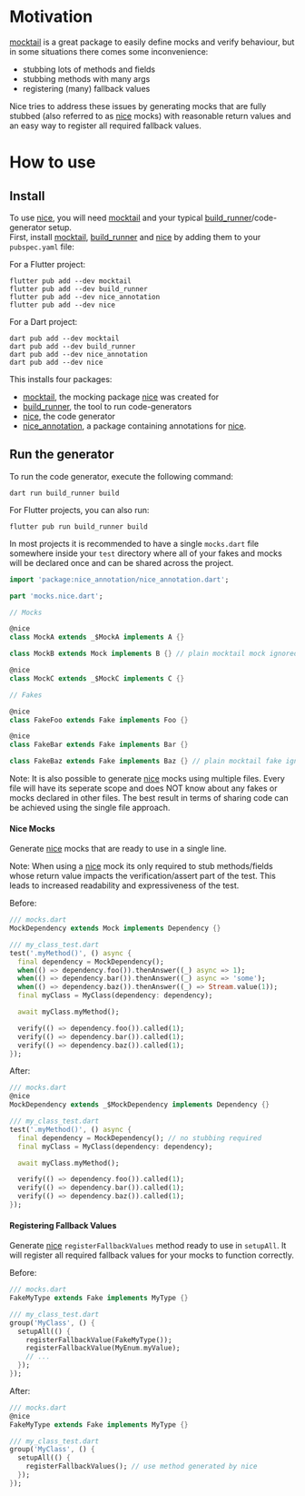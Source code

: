 # Motivation

[mocktail] is a great package to easily define mocks and verify behaviour, but in some situations there comes some inconvenience:

- stubbing lots of methods and fields
- stubbing methods with many args
- registering (many) fallback values

Nice tries to address these issues by generating mocks that are fully stubbed (also referred to as [nice] mocks) with reasonable return values and an easy way to register all required fallback values.

# How to use

## Install

To use [nice], you will need [mocktail] and your typical [build_runner]/code-generator setup.\
First, install [mocktail], [build_runner] and [nice] by adding them to your `pubspec.yaml` file:

For a Flutter project:

```console
flutter pub add --dev mocktail
flutter pub add --dev build_runner
flutter pub add --dev nice_annotation
flutter pub add --dev nice
```

For a Dart project:

```console
dart pub add --dev mocktail
dart pub add --dev build_runner
dart pub add --dev nice_annotation
dart pub add --dev nice
```

This installs four packages:

- [mocktail], the mocking package [nice] was created for
- [build_runner], the tool to run code-generators
- [nice], the code generator
- [nice_annotation], a package containing annotations for [nice].

## Run the generator

To run the code generator, execute the following command:

```
dart run build_runner build
```

For Flutter projects, you can also run:

```
flutter pub run build_runner build
```

In most projects it is recommended to have a single `mocks.dart` file somewhere inside your `test` directory where all of your fakes and mocks will be declared once and can be shared across the project.

```dart
import 'package:nice_annotation/nice_annotation.dart';

part 'mocks.nice.dart';

// Mocks

@nice
class MockA extends _$MockA implements A {}

class MockB extends Mock implements B {} // plain mocktail mock ignored by nice

@nice
class MockC extends _$MockC implements C {}

// Fakes

@nice
class FakeFoo extends Fake implements Foo {}

@nice
class FakeBar extends Fake implements Bar {}

class FakeBaz extends Fake implements Baz {} // plain mocktail fake ignored by nice
```

Note: It is also possible to generate [nice] mocks using multiple files. Every file will have its seperate scope and does NOT know about any fakes or mocks declared in other files. The best result in terms of sharing code can be achieved using the single file approach.

#### Nice Mocks

Generate [nice] mocks that are ready to use in a single line.

Note: When using a [nice] mock its only required to stub methods/fields whose return value impacts the verification/assert part of the test. This leads to increased readability and expressiveness of the test.

Before:

```dart
/// mocks.dart
MockDependency extends Mock implements Dependency {}

/// my_class_test.dart
test('.myMethod()', () async {
  final dependency = MockDependency();
  when(() => dependency.foo()).thenAnswer((_) async => 1);
  when(() => dependency.bar()).thenAnswer((_) async => 'some');
  when(() => dependency.baz()).thenAnswer((_) => Stream.value(1));
  final myClass = MyClass(dependency: dependency);

  await myClass.myMethod();

  verify(() => dependency.foo()).called(1);
  verify(() => dependency.bar()).called(1);
  verify(() => dependency.baz()).called(1);
});
```

After:

```dart
/// mocks.dart
@nice
MockDependency extends _$MockDependency implements Dependency {}

/// my_class_test.dart
test('.myMethod()', () async {
  final dependency = MockDependency(); // no stubbing required
  final myClass = MyClass(dependency: dependency);

  await myClass.myMethod();

  verify(() => dependency.foo()).called(1);
  verify(() => dependency.bar()).called(1);
  verify(() => dependency.baz()).called(1);
});
```

#### Registering Fallback Values

Generate [nice] `registerFallbackValues` method ready to use in `setupAll`.
It will register all required fallback values for your mocks to function correctly.

Before:

```dart
/// mocks.dart
FakeMyType extends Fake implements MyType {}

/// my_class_test.dart
group('MyClass', () {
  setupAll(() {
    registerFallbackValue(FakeMyType());
    registerFallbackValue(MyEnum.myValue);
    // ...
  });
});
```

After:

```dart
/// mocks.dart
@nice
FakeMyType extends Fake implements MyType {}

/// my_class_test.dart
group('MyClass', () {
  setupAll(() {
    registerFallbackValues(); // use method generated by nice
  });
});
```

[mocktail]: https://pub.dartlang.org/packages/mocktail
[build_runner]: https://pub.dev/packages/build_runner
[nice]: https://pub.dartlang.org/packages/nice
[nice_annotation]: https://pub.dartlang.org/packages/nice_annotation
